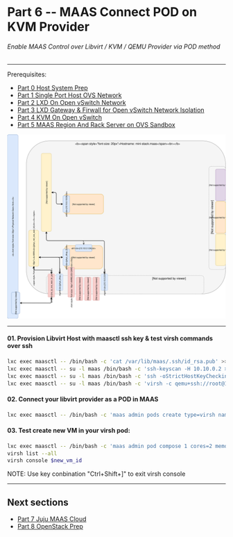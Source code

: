 # Part 6 -- MAAS Connect POD on KVM Provider
###### Enable MAAS Control over Libvirt / KVM / QEMU Provider via POD method

-------
Prerequisites:
- [Part 0 Host System Prep]
- [Part 1 Single Port Host OVS Network]
- [Part 2 LXD On Open vSwitch Network]
- [Part 3 LXD Gateway & Firwall for Open vSwitch Network Isolation]
- [Part 4 KVM On Open vSwitch]
- [Part 5 MAAS Region And Rack Server on OVS Sandbox]

![CCIO Hypervisor - MAAS Libvirt POD Provider](https://github.com/KathrynMorgan/mini-stack/blob/master/6_MAAS-Connect_POD_KVM-Provider/web/drawio/maas-region-and-rack-ctl-on-ovs-sandbox.svg)

-------
#### 01. Provision Libvirt Host with maasctl ssh key & test virsh commands over ssh
````sh
lxc exec maasctl -- /bin/bash -c 'cat /var/lib/maas/.ssh/id_rsa.pub' >>~/.ssh/authorized_keys        
lxc exec maasctl -- su -l maas /bin/bash -c 'ssh-keyscan -H 10.10.0.2 >>~/.ssh/known_hosts'
lxc exec maasctl -- su -l maas /bin/bash -c 'ssh -oStrictHostKeyChecking=accept-new root@10.10.0.2 hostname'
lxc exec maasctl -- su -l maas /bin/bash -c 'virsh -c qemu+ssh://root@10.10.0.2/system list --all'
````

#### 02. Connect your libvirt provider as a POD in MAAS
````sh
lxc exec maasctl -- /bin/bash -c 'maas admin pods create type=virsh name=mini-stack.maas power_address=qemu+ssh://root@10.10.0.2/system cpu_over_commit_ratio=10 memory_over_commit_ratio=10'
````

#### 03. Test create new VM in your virsh pod:
```sh
lxc exec maasctl -- /bin/bash -c 'maas admin pod compose 1 cores=2 memory=2048 "storage=root:32(default)"'
virsh list --all
virsh console $new_vm_id
```
NOTE: Use key conbination "Ctrl+Shift+]" to exit virsh console

-------
## Next sections
- [Part 7 Juju MAAS Cloud]
- [Part 8 OpenStack Prep]

<!-- Markdown link & img dfn's -->
[Part 0 Host System Prep]: https://github.com/KathrynMorgan/mini-stack/tree/master/0_Host_System_Prep
[Part 1 Single Port Host OVS Network]: https://github.com/KathrynMorgan/mini-stack/tree/master/1_Single_Port_Host-Open_vSwitch_Network_Configuration
[Part 2 LXD On Open vSwitch Network]: https://github.com/KathrynMorgan/mini-stack/tree/master/2_LXD-On-OVS
[Part 3 LXD Gateway & Firwall for Open vSwitch Network Isolation]: https://github.com/KathrynMorgan/mini-stack/tree/master/3_LXD_Network_Gateway
[Part 4 KVM On Open vSwitch]: https://github.com/KathrynMorgan/mini-stack/tree/master/4_KVM_On_Open_vSwitch
[Part 5 MAAS Region And Rack Server on OVS Sandbox]: https://github.com/KathrynMorgan/mini-stack/tree/master/5_MAAS-Rack_And_Region_Ctl-On-Open_vSwitch
[Part 6 MAAS Connect POD on KVM Provider]: https://github.com/KathrynMorgan/mini-stack/tree/master/6_MAAS-Connect_POD_KVM-Provider
[Part 7 Juju MAAS Cloud]: https://github.com/KathrynMorgan/mini-stack/tree/master/7_Juju_MAAS_Cloud
[Part 8 OpenStack Prep]: https://github.com/KathrynMorgan/mini-stack/tree/master/8_OpenStack_Deploy
